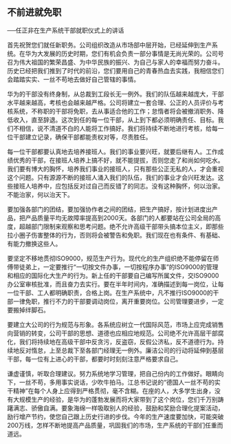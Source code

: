## 不前进就免职

──任正非在生产系统干部就职仪式上的讲话

首先祝贺您们就任新职务。公司组织改造从市场部中层开始，已经延伸到生产系统。在华为大发展的历史时期，您们有机会负责一部分事情是无尚光荣的。公司号召为伟大祖国的繁荣昌盛、为中华民族的振兴、为自己与家人的幸福而努力奋斗。历史已经把我们推到了时代的前沿，您们要用自己的青春热血去实践，我相信您们会踏踏实实、一丝不苟地去做好自己管辖的事情。

华为的干部没有终身制，从总裁到工段长无一例外。我们的队伍越来越庞大，干部水平越来越高，考核也会越来越严格。公司将建立一套合理、公正的人员评价与考核系统，不称职的干部将免职，去从事适合他的工作；怠惰者将会被撤消职务、降低收入，直至辞退。这次到任的每一位干部，从上到下都必须明确责任、目标。我们不相信，说不清道不白的人能将工作搞好。我们将持续不断地进行考核，给每一位干部建立记录，确保干部都能责权对等，尽责胜任。

每一位干部都要认真地去培养接班人。我们的事业要兴旺，就要后继有人。工作成绩优秀的干部，在接班人培养上搞不好，就不能提拔，否则您走了和尚如何吃水。我们要有博大的胸怀，培养我们事业的接班人，只有那些公正无私的人，才会重视这个问题。只有源源不断的接班人涌入我们的队伍，我们的事业才会兴旺发达。这些接班人培养中，应包括反对过自己而反错了的同志。没有这种胸怀，何以治家。不能治家，何以治天下。

要加强各部门的团结，要加强协作者之间的团结，把生产搞好，按计划进度出产品，把产品质量平均无故障率提高到2000天。各部门的人都要站在公司全局的高度，超越部门限制来观察和思考问题。绝不允许高级干部带头搞本位主义，即那些拉小圈子伤害整体的行为，否则将会被警告和免职。我们现在也有条件、有基础、有能力撤换这些人。

要坚定不移地贯彻ISO9000，规范生产行为。现代化的生产组织绝不能停留在师傅带徒弟上，一定要推行“一切按文件办事，一切按程序办事”的ISO9000的管理和相应的国际化大生产的行为。新上任的干部要自己编写所属文件，交ISO9000办公室审核批准，而且奋力去实行。要在半年时间内，准确描述到每一岗位，让每一位干部、工人都明确职责，合格上岗。在生产系统中，凡不推行ISO9000的干部一律免职，推行不力的干部要调动岗位，离开重要岗位。公司管理要进步，一定要搬掉绊脚石。

要建立大公司的行为规范与形象。各系统应树立一代国际风范，市场上应完成销售向营销的转变，公司干部的思想、道德也应相应地规范。公司绝不允许高层干部腐化，我们将持续地在高级干部中反贪污，反盗窃，反假公济私，反不道德行为。持续地反对惰怠，上至总裁下至各部门经理无一例外。廉洁公司的行动将延伸到基层干部，每一位有上进心的干部，都要时时刻刻注意严格要求自己。

谦虚谨慎，听取合理建议。努力系统地学习管理，把自己份内的工作做好。眼睛向下，一丝不苟，多用事实说话，少吹牛拍马。江总书记说的“德国人一丝不苟的实干精神”在每个人身上应得到严格贯彻，毫不含糊。在座的人，大多学生出身，没有大规模生产的经验，是华为的蓬勃发展而将大家带到了这个岗位，您们千万别踌躇满志、骄傲自满。要象海绵一样吸取别人的经验，鼓励和奖励合理化提案活动，励行增产节约，使您自己跟上历史行进的步伐。今年的生产速度要加快，可能突破200万线，怎样不断地提高产品质量，巩固我们的市场，生产系统的干部们任重而道远。
